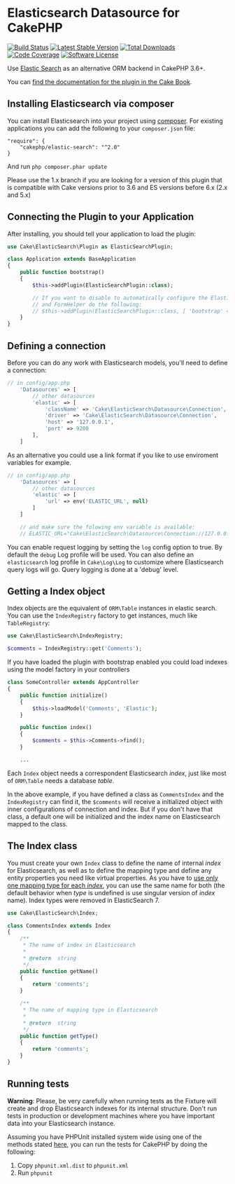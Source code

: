 # Elasticsearch Datasource for CakePHP

[![Build Status](https://img.shields.io/travis/com/cakephp/elastic-search?style=flat-square)](https://travis-ci.com/cakephp/elastic-search)
[![Latest Stable Version](https://img.shields.io/github/v/release/cakephp/elastic-search?sort=semver&style=flat-square)](https://packagist.org/packages/cakephp/elastic-search)
[![Total Downloads](https://img.shields.io/packagist/dt/cakephp/elastic-search?style=flat-square)](https://packagist.org/packages/cakephp/elastic-search/stats)
[![Code Coverage](https://img.shields.io/coveralls/cakephp/elastic-search/master.svg?style=flat-square)](https://coveralls.io/r/cakephp/elastic-search?branch=master)
[![Software License](https://img.shields.io/badge/license-MIT-brightgreen.svg?style=flat-square)](LICENSE)

Use [Elastic Search](https://www.elastic.co/) as an alternative ORM backend in CakePHP 3.6+.

You can [find the documentation for the plugin in the Cake Book](http://book.cakephp.org/elasticsearch).

## Installing Elasticsearch via composer

You can install Elasticsearch into your project using
[composer](http://getcomposer.org). For existing applications you can add the
following to your `composer.json` file:

    "require": {
        "cakephp/elastic-search": "^2.0"
    }

And run `php composer.phar update`

Please use the 1.x branch if you are looking for a version of this plugin that is compatible with Cake versions prior to 3.6 and ES versions before 6.x (2.x and 5.x)

## Connecting the Plugin to your Application

After installing, you should tell your application to load the plugin:

```php
use Cake\ElasticSearch\Plugin as ElasticSearchPlugin;

class Application extends BaseApplication
{
    public function bootstrap()
    {
        $this->addPlugin(ElasticSearchPlugin::class);

        // If you want to disable to automatically configure the Elastic model provider
        // and FormHelper do the following:
        // $this->addPlugin(ElasticSearchPlugin::class, [ 'bootstrap' => false ]);
    }
}
```

## Defining a connection

Before you can do any work with Elasticsearch models, you'll need to define
a connection:

```php
// in config/app.php
    'Datasources' => [
        // other datasources
        'elastic' => [
            'className' => 'Cake\ElasticSearch\Datasource\Connection',
            'driver' => 'Cake\ElasticSearch\Datasource\Connection',
            'host' => '127.0.0.1',
            'port' => 9200
        ],
    ]
```
As an alternative you could use a link format if you like to use enviroment variables for example.

```php
// in config/app.php
    'Datasources' => [
        // other datasources
        'elastic' => [
            'url' => env('ELASTIC_URL', null)
        ]
    ]

    // and make sure the folowing env variable is available:
    // ELASTIC_URL="Cake\ElasticSearch\Datasource\Connection://127.0.0.1:9200?driver=Cake\ElasticSearch\Datasource\Connection"
```

You can enable request logging by setting the `log` config option to true. By
default the `debug` Log profile will be used. You can also
define an `elasticsearch` log profile in `Cake\Log\Log` to customize where
Elasticsearch query logs will go. Query logging is done at a 'debug' level.

## Getting a Index object

Index objects are the equivalent of `ORM\Table` instances in elastic search. You can
use the `IndexRegistry` factory to get instances, much like `TableRegistry`:

```php
use Cake\ElasticSearch\IndexRegistry;

$comments = IndexRegistry::get('Comments');
```

If you have loaded the plugin with bootstrap enabled you could load indexes using the model factory in your controllers
```php
class SomeController extends AppController
{
    public function initialize()
    {
        $this->loadModel('Comments', 'Elastic');
    }

    public function index()
    {
        $comments = $this->Comments->find();
    }

    ...
```

Each `Index` object needs a correspondent Elasticsearch _index_, just like most of `ORM\Table` needs a database _table_.

In the above example, if you have defined a class as `CommentsIndex` and the `IndexRegistry` can find it, the `$comments` will receive a initialized object with inner configurations of connection and index. But if you don't have that class, a default one will be initialized and the index name on Elasticsearch mapped to the class.

## The Index class

You must create your own `Index` class to define the name of internal _index_
for Elasticsearch, as well as to define the mapping type and define any entity
properties you need like virtual properties. As you have to
[use only one mapping type for each _index_](https://www.elastic.co/guide/en/elasticsearch/reference/master/removal-of-types.html),
you can use the same name for both (the default behavior when _type_ is
undefined is use singular version of _index_ name). Index types were removed
in ElasticSearch 7.

```php
use Cake\ElasticSearch\Index;

class CommentsIndex extends Index
{
    /**
     * The name of index in Elasticsearch
     *
     * @return  string
     */
    public function getName()
    {
        return 'comments';
    }

    /**
     * The name of mapping type in Elasticsearch
     *
     * @return  string
     */
    public function getType()
    {
        return 'comments';
    }
}
```

## Running tests

**Warning**: Please, be very carefully when running tests as the Fixture will
create and drop Elasticsearch indexes for its internal structure. Don't run tests
in production or development machines where you have important data into your
Elasticsearch instance.

Assuming you have PHPUnit installed system wide using one of the methods stated
[here](http://phpunit.de/manual/current/en/installation.html), you can run the
tests for CakePHP by doing the following:

1. Copy `phpunit.xml.dist` to `phpunit.xml`
2. Run `phpunit`

